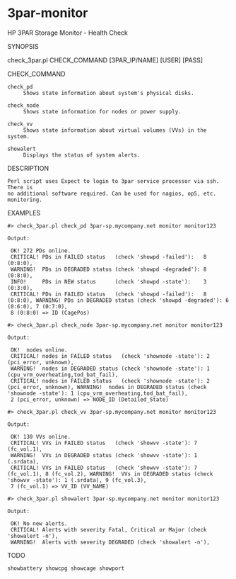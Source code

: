 # 3par-monitor
HP 3PAR Storage Monitor - Health Check

SYNOPSIS

  check_3par.pl CHECK_COMMAND [3PAR_IP/NAME] [USER] [PASS]

CHECK_COMMAND

    check_pd
         Shows state information about system's physical disks.

    check_node
         Shows state information for nodes or power supply.

    check_vv
         Shows state information about virtual volumes (VVs) in the system.

    showalert
         Displays the status of system alerts.

DESCRIPTION

    Perl script uses Expect to login to 3par service processor via ssh. There is
    no additional software required. Can be used for nagios, op5, etc. monitoring.

EXAMPLES

    #> check_3par.pl check_pd 3par-sp.mycompany.net monitor monitor123

    Output:

     OK! 272 PDs online.
     CRITICAL! PDs in FAILED status   (check 'showpd -failed'):   8 (0:8:0),
     WARNING!  PDs in DEGRADED status (check 'showpd -degraded'): 8 (0:8:0),
     INFO!     PDs in NEW status      (check 'showpd -state'):    3 (0:3:0),
     CRITICAL! PDs in FAILED status   (check 'showpd -failed'):   8 (0:8:0), WARNING! PDs in DEGRADED status (check 'showpd -degraded'): 6 (0:6:0), 7 (0:7:0),
     8 (0:8:0) => ID (CagePos)

    #> check_3par.pl check_node 3par-sp.mycompany.net monitor monitor123

    Output:

     OK!  nodes online.
     CRITICAL! nodes in FAILED status   (check 'shownode -state'): 2 (pci_error, unknown),
     WARNING!  nodes in DEGRADED status (check 'shownode -state'): 1 (cpu_vrm_overheating,tod_bat_fail),
     CRITICAL! nodes in FAILED status   (check 'shownode -state'): 2 (pci_error, unknown), WARNING!  nodes in DEGRADED status (check 'shownode -state'): 1 (cpu_vrm_overheating,tod_bat_fail), 
     2 (pci_error, unknown) => NODE_ID (Detailed_State)

    #> check_3par.pl check_vv 3par-sp.mycompany.net monitor monitor123

    Output:

     OK! 130 VVs online.
     CRITICAL! VVs in FAILED status   (check 'showvv -state'): 7 (fc_vol.1),
     WARNING!  VVs in DEGRADED status (check 'showvv -state'): 1 (.srdata),
     CRITICAL! VVs in FAILED status   (check 'showvv -state'): 7 (fc_vol.1), 8 (fc_vol.2), WARNING!  VVs in DEGRADED status (check 'showvv -state'): 1 (.srdata), 9 (fc_vol.3),
     7 (fc_vol.1) => VV_ID (VV_NAME)

    #> check_3par.pl showalert 3par-sp.mycompany.net monitor monitor123

    Output:

     OK! No new alerts.
     CRITICAL! Alerts with severity Fatal, Critical or Major (check 'showalert -n'),
     WARNING!  Alerts with severity DEGRADED (check 'showalert -n'),

TODO

    showbattery showcpg showcage showport

